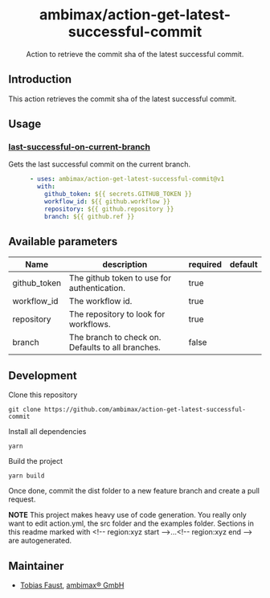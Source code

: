 <h1 align="center">ambimax/action-get-latest-successful-commit</h1>

<p align="center">
  Action to retrieve the commit sha of the latest successful commit.
</p>

## Introduction

This action retrieves the commit sha of the latest successful commit.

## Usage


<!-- region:examples start -->
### [last-successful-on-current-branch](example/01-last-successful-on-current-branch)
Gets the last successful commit on the current branch.
```yml
      - uses: ambimax/action-get-latest-successful-commit@v1
        with:
          github_token: ${{ secrets.GITHUB_TOKEN }}
          workflow_id: ${{ github.workflow }}
          repository: ${{ github.repository }}
          branch: ${{ github.ref }}
```
<!-- region:examples end -->

## Available parameters

<!-- region:parameters start -->
| Name | description | required | default |
|-|-|-|-|
| github_token | The github token to use for authentication. | true |  |
| workflow_id | The workflow id. | true |  |
| repository | The repository to look for workflows. | true |  |
| branch | The branch to check on. Defaults to all branches. | false |  |
<!-- region:parameters end -->

## Development

Clone this repository

```
git clone https://github.com/ambimax/action-get-latest-successful-commit
```

Install all dependencies

```
yarn
```

Build the project

```
yarn build
```

Once done, commit the dist folder to a new feature branch and create a pull request.

**NOTE** This project makes heavy use of code generation. You really only want to edit action.yml, the src folder and the examples folder. Sections in this readme marked with \<!-- region:xyz start -->...\<!-- region:xyz end --> are autogenerated.

## Maintainer

- [Tobias Faust](https://github.com/FaustTobias), [ambimax® GmbH](https://ambimax.de)
